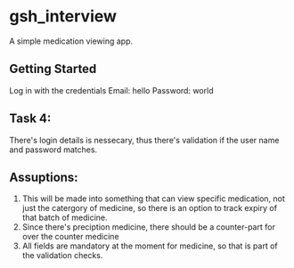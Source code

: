 # gsh_interview

A simple medication viewing app.

## Getting Started

Log in with the credentials
Email: hello
Password: world


## Task 4:
There's login details is nessecary, thus there's validation if the user name and password matches.

## Assuptions:
1) This will be made into something that can view specific medication, not just the catergory of medicine, so there is an option to track expiry of that batch of medicine.
2) Since there's preciption medicine, there should be a counter-part for over the counter medicine
3) All fields are mandatory at the moment for medicine, so that is part of the validation checks.
